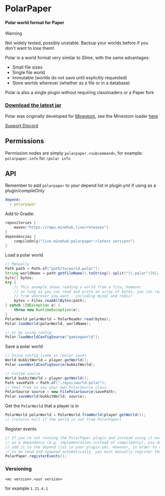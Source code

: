 # PolarPaper
#### Polar world format for Paper

> [!WARNING]  
> Not widely tested, possibly unstable. Backup your worlds before if you don't want to lose them!

Polar is a world format very similar to Slime, with the same advantages:
 - Small file sizes
 - Single file world
 - Immutable (worlds do not save until explicitly requested)
 - Store worlds wherever (whether as a file or in a database)

Polar is also a single plugin without requiring classloaders or a Paper fork

### [Download the latest jar](https://github.com/MinehubMC/PolarPaper/releases/latest)

Polar was originally developed for [Minestom](https://github.com/Minestom/Minestom), see the Minestom loader [here](https://github.com/hollow-cube/polar)

[Support Discord](https://discord.gg/5MrPmKqS7p)

## Permissions
Permission nodes are simply `polarpaper.<subcommand>`, for example: `polarpaper.info` for `/polar info`

## API
Remember to add `polarpaper` to your depend list in plugin.yml if using as a plugin/compileOnly
```yml
depend:
  - polarpaper
```

Add to Gradle:
```kts
repositories {
    maven("https://repo.minehub.live/releases")
}
dependencies {
    compileOnly("live.minehub:polarpaper:<latest version>")
}
```

Load a polar world
```java
// Manually
Path path = Path.of("path/to/world.polar");
String worldName = path.getFileName().toString().split("\\.polar")[0];
byte[] bytes;
try {
    // This example shows reading a world from a file, however
    // as long as you can read and write an array of bytes, you can read it
    // from wherever you want - including mysql and redis!
    bytes = Files.readAllBytes(path);
} catch (IOException e) {
    throw new RuntimeException(e);
}
PolarWorld polarWorld = PolarReader.read(bytes);
Polar.loadWorld(polarWorld, worldName);

// or by using config
Polar.loadWorldConfigSource("gamingworld");
```

Save a polar world
```java
// Using config (same as /polar save)
World bukkitWorld = player.getWorld();
Polar.saveWorldConfigSource(bukkitWorld);

// Custom source
World bukkitWorld = player.getWorld();
Path savePath = Path.of("./epic/world.polar");
// feel free to use your own PolarSource class
PolarSource source = new FilePolarSource(savePath);
Polar.saveWorld(bukkitWorld, source);
```

Get the `PolarWorld` that a player is in
```java
PolarWorld polarWorld = PolarWorld.fromWorld(player.getWorld());
// (returns null if the world is not from PolarPaper)
```

Register events
```java
// If you're not running the PolarPaper plugin and instead using it exclusively
// as a dependency (e.g. implementation instead of compileOnly), you do not need to
// add it to the depend list in your plugin.yml. However, in order to allow entities
// to be read and spawned automatically, you must manually register the plugin listeners:
PolarPaper.registerEvents();
```

### Versioning
`<mc version>.<our version>`

for example `1.21.4.1`
